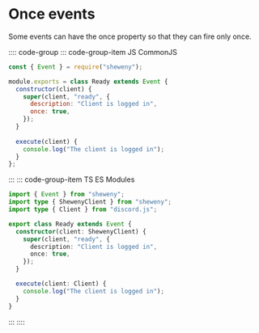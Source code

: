 # Once events

Some events can have the once property so that they can fire only once.

:::: code-group
::: code-group-item JS CommonJS

```js
const { Event } = require("sheweny");

module.exports = class Ready extends Event {
  constructor(client) {
    super(client, "ready", {
      description: "Client is logged in",
      once: true,
    });
  }
  
  execute(client) {
    console.log("The client is logged in");
  }
};
```

:::
::: code-group-item TS ES Modules

```ts
import { Event } from "sheweny";
import type { ShewenyClient } from "sheweny";
import type { Client } from "discord.js";

export class Ready extends Event {
  constructor(client: ShewenyClient) {
    super(client, "ready", {
      description: "Client is logged in",
      once: true,
    });
  }

  execute(client: Client) {
    console.log("The client is logged in");
  }
}
```

:::
::::
